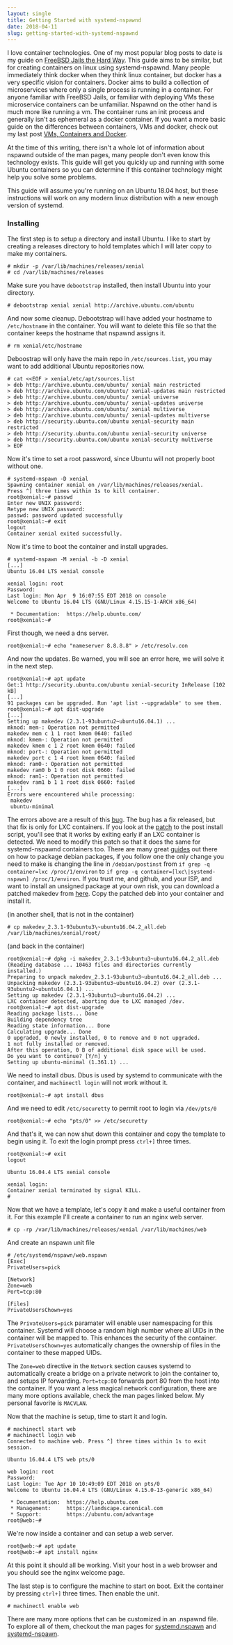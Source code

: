 ```yaml
---
layout: single
title: Getting Started with systemd-nspawnd
date: 2018-04-11
slug: getting-started-with-systemd-nspawnd
---
```


I love container technologies. One of my most popular blog posts to date is my
  guide on [FreeBSD Jails the Hard Way](/freebsd-jails-the-hard-way/). This
  guide aims to be similar, but for creating containers on linux using
  systemd-nspawnd. Many people immediately think docker when they think linux
  container, but docker has a very specific vision for containers. Docker aims
  to build a collection of microservices where only a single process is running
  in a container. For anyone familiar with FreeBSD Jails, or familiar with
  deploying VMs these microservice containers can be unfamiliar. Nspawnd
  on the other hand is much more like running a vm. The container
  runs an init process and generally isn't as ephemeral as a docker container.
  If you want a more basic guide on the differences between containers, VMs and
  docker, check out my last post [VMs, Containers and
  Docker](/vms-containers-and-docker/).

  At the time of this writing, there isn't a whole lot of information about
  nspawnd outside of the man pages, many people don't even know this technology
  exists. This guide will get you quickly up and running with some Ubuntu
  containers so you can determine if this container technology might help you
  solve some problems.

This guide will assume you're running on an Ubuntu 18.04 host, but these
instructions will work on any modern linux distribution with a new enough
version of systemd.

### Installing

The first step is to setup a directory and install Ubuntu. I like to start by
creating a releases directory to hold templates which I will later copy to make
my containers.

```console
# mkdir -p /var/lib/machines/releases/xenial
# cd /var/lib/machines/releases
```

Make sure you have `debootstrap` installed, then install Ubuntu into your
directory.

```console
# debootstrap xenial xenial http://archive.ubuntu.com/ubuntu
```

And now some cleanup. Debootstrap will have added your hostname to
`/etc/hostname` in the container. You will want to delete this file so that the
container keeps the hostname that nspawnd assigns it.

```console
# rm xenial/etc/hostname
```

Deboostrap will only have the main repo in `/etc/sources.list`, you may want to
add additional Ubuntu repositories now.

```console
# cat <<EOF > xenial/etc/apt/sources.list
> deb http://archive.ubuntu.com/ubuntu/ xenial main restricted
> deb http://archive.ubuntu.com/ubuntu/ xenial-updates main restricted
> deb http://archive.ubuntu.com/ubuntu/ xenial universe
> deb http://archive.ubuntu.com/ubuntu/ xenial-updates universe
> deb http://archive.ubuntu.com/ubuntu/ xenial multiverse
> deb http://archive.ubuntu.com/ubuntu/ xenial-updates multiverse
> deb http://security.ubuntu.com/ubuntu xenial-security main restricted
> deb http://security.ubuntu.com/ubuntu xenial-security universe
> deb http://security.ubuntu.com/ubuntu xenial-security multiverse
> EOF
```

Now it's time to set a root password, since Ubuntu will not properly boot
without one.

```console
# systemd-nspawn -D xenial
Spawning container xenial on /var/lib/machines/releases/xenial.
Press ^] three times within 1s to kill container.
root@xenial:~# passwd
Enter new UNIX password: 
Retype new UNIX password: 
passwd: password updated successfully
root@xenial:~# exit
logout
Container xenial exited successfully.
```

Now it's time to boot the container and install upgrades.

```console
# systemd-nspawn -M xenial -b -D xenial
[...]
Ubuntu 16.04 LTS xenial console

xenial login: root
Password: 
Last login: Mon Apr  9 16:07:55 EDT 2018 on console
Welcome to Ubuntu 16.04 LTS (GNU/Linux 4.15.15-1-ARCH x86_64)

 * Documentation:  https://help.ubuntu.com/
root@xenial:~#
```

First though, we need a dns server.

```console
root@xenial:~# echo "nameserver 8.8.8.8" > /etc/resolv.con
```

And now the updates. Be warned, you will see an error here, we will solve it in
the next step.

```console
root@xenial:~# apt update
Get:1 http://security.ubuntu.com/ubuntu xenial-security InRelease [102 kB]
[...]
91 packages can be upgraded. Run 'apt list --upgradable' to see them.
root@xenial:~# apt dist-upgrade
[...]
Setting up makedev (2.3.1-93ubuntu2~ubuntu16.04.1) ...
mknod: mem-: Operation not permitted
makedev mem c 1 1 root kmem 0640: failed
mknod: kmem-: Operation not permitted
makedev kmem c 1 2 root kmem 0640: failed
mknod: port-: Operation not permitted
makedev port c 1 4 root kmem 0640: failed
mknod: ram0-: Operation not permitted
makedev ram0 b 1 0 root disk 0660: failed
mknod: ram1-: Operation not permitted
makedev ram1 b 1 1 root disk 0660: failed
[...]
Errors were encountered while processing:
 makedev
 ubuntu-minimal
```

The errors above are a result of this
[bug](https://bugs.launchpad.net/ubuntu/+source/makedev/+bug/1675163). The bug
has a fix released, but that fix is only for LXC containers. If you look at the
[patch](http://launchpadlibrarian.net/312139838/makedev_2.3.1-93ubuntu1_2.3.1-93ubuntu2~ubuntu16.04.1.diff.gz)
to the post install script, you'll see that it works by exiting early if an LXC
container is detected. We need to modify this patch so that it does the same for
systemd-nspawnd containers too. There are many great
[guides](https://raphaelhertzog.com/2011/07/04/how-to-prepare-patches-for-debian-packages/) out there on how to
package debian packages, if you follow one the only change you need to make is
changing the line in `/debian/postinst` from `if grep -q container=lxc
/proc/1/environ` to `if grep -q container=[lxc\|systemd-nspawn]
/proc/1/environ`. If you trust me, and github, and your ISP, and want to install
an unsigned package at your own risk, you can download a patched makedev from
[here](/resources/makedev_2.3.1-93ubuntu3~ubuntu16.04.2_all.deb). Copy the patched deb into your container and install it.

(in another shell, that is not in the container)
```console
# cp makedev_2.3.1-93ubuntu3\~ubuntu16.04.2_all.deb
/var/lib/machines/xenial/root/
```

(and back in the container)
```console
root@xenial:~# dpkg -i makedev_2.3.1-93ubuntu3~ubuntu16.04.2_all.deb 
(Reading database ... 10463 files and directories currently installed.)
Preparing to unpack makedev_2.3.1-93ubuntu3~ubuntu16.04.2_all.deb ...
Unpacking makedev (2.3.1-93ubuntu3~ubuntu16.04.2) over (2.3.1-93ubuntu2~ubuntu16.04.1) ...
Setting up makedev (2.3.1-93ubuntu3~ubuntu16.04.2) ...
LXC container detected, aborting due to LXC managed /dev.
root@xenial:~# apt dist-upgrade
Reading package lists... Done
Building dependency tree       
Reading state information... Done
Calculating upgrade... Done
0 upgraded, 0 newly installed, 0 to remove and 0 not upgraded.
1 not fully installed or removed.
After this operation, 0 B of additional disk space will be used.
Do you want to continue? [Y/n] y
Setting up ubuntu-minimal (1.361.1) ...
```

We need to install dbus. Dbus is used by systemd to communicate with the container, and `machinectl login` will
not work without it.

```console
root@xenial:~# apt install dbus
```

And we need to edit `/etc/securetty` to permit root to login via `/dev/pts/0`

```console
root@xenial:~# echo "pts/0" >> /etc/securetty
```

And that's it, we can now shut down this container and copy the template to
begin using it. To exit the login prompt press `ctrl+]` three times.


```console
root@xenial:~# exit
logout

Ubuntu 16.04.4 LTS xenial console

xenial login:   
Container xenial terminated by signal KILL.
#
```

Now that we have a template, let's copy it and make a useful container from it.
For this example I'll create a container to run an nginx web server.


```console
# cp -rp /var/lib/machines/releases/xenial /var/lib/machines/web
```

And create an nspawn unit file

```
# /etc/systemd/nspawn/web.nspawn
[Exec]
PrivateUsers=pick

[Network]
Zone=web
Port=tcp:80

[Files]
PrivateUsersChown=yes
```

The `PrivateUsers=pick` paramater will enable user namespacing for this
container. Systemd will choose a random high number where all UIDs in the
container will be mapped to. This enhances the security of the container.
`PrivateUsersChown=yes` automatically changes the ownership of files in the
container to these mapped UIDs.

The `Zone=web` directive in the `Network` section causes systemd to
automatically create a bridge on a private network to join the container to, and
setups IP forwarding. `Port=tcp:80` forwards port 80 from the host into the
container. If you want a less magical network configuration, there are many more
options available, check the man pages linked below. My personal favorite is
`MACVLAN`.

Now that the machine is setup, time to start it and login.

```console
# machinectl start web
# machinectl login web
Connected to machine web. Press ^] three times within 1s to exit session.

Ubuntu 16.04.4 LTS web pts/0

web login: root
Password: 
Last login: Tue Apr 10 10:49:09 EDT 2018 on pts/0
Welcome to Ubuntu 16.04.4 LTS (GNU/Linux 4.15.0-13-generic x86_64)

 * Documentation:  https://help.ubuntu.com
 * Management:     https://landscape.canonical.com
 * Support:        https://ubuntu.com/advantage
root@web:~# 
```

We're now inside a container and can setup a web server.

```console
root@web:~# apt update
root@web:~# apt install nginx
```

At this point it should all be working. Visit your host in a web browser and you
should see the nginx welcome page.

The last step is to configure the machine to start on boot. Exit the container
by pressing `ctrl+]` three times. Then enable the unit.

```console
# machinectl enable web
```

There are many more options that can be customized in an .nspawnd file. To
explore all of them, checkout the man pages for
[systemd.nspawn](https://www.freedesktop.org/software/systemd/man/systemd.nspawn.html)
and
[systemd-nspawn](https://www.freedesktop.org/software/systemd/man/systemd-nspawn.html).
